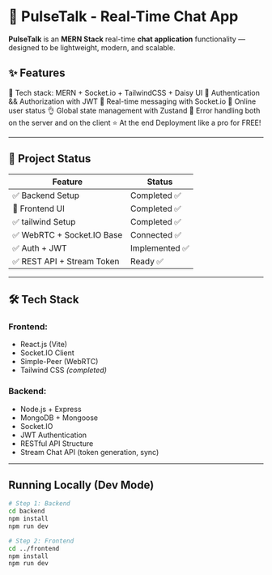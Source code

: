 # 🚀 PulseTalk - Real-Time Chat App 

**PulseTalk** is an **MERN Stack** real-time **chat application** functionality — designed to be lightweight, modern, and scalable.

## ✨ Features

🌟 Tech stack: MERN + Socket.io + TailwindCSS + Daisy UI
🎃 Authentication && Authorization with JWT
👾 Real-time messaging with Socket.io
🚀 Online user status
👌 Global state management with Zustand
🐞 Error handling both on the server and on the client
⭐ At the end Deployment like a pro for FREE!

---

## 🚧 Project Status

| Feature                    | Status         |
|---------------------------|----------------|
| ✅ Backend Setup           | Completed ✅     |
| 🔄 Frontend UI             | Completed ✅   |
| ✅ tailwind Setup           | Completed ✅     |
| ✅ WebRTC + Socket.IO Base | Connected ✅    |
| ✅ Auth + JWT              | Implemented ✅ |
| ✅ REST API + Stream Token | Ready ✅        |

---

## 🛠 Tech Stack

### Frontend:
- React.js (Vite)
- Socket.IO Client
- Simple-Peer (WebRTC)
- Tailwind CSS *(completed)*

### Backend:
- Node.js + Express
- MongoDB + Mongoose
- Socket.IO
- JWT Authentication
- RESTful API Structure
- Stream Chat API (token generation, sync)
---

## Running Locally (Dev Mode)

```bash
# Step 1: Backend
cd backend
npm install
npm run dev

# Step 2: Frontend
cd ../frontend
npm install
npm run dev

